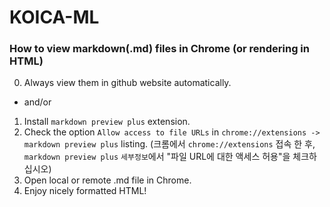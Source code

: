 # KOICA-ML

### How to view markdown(.md) files in Chrome (or rendering in HTML)
  0. Always view them in github website automatically.
  - and/or
  1. Install `markdown preview plus` extension.
  2. Check the option `Allow access to file URLs` in `chrome://extensions -> markdown preview plus` listing.
     (크롬에서 `chrome://extensions` 접속 한 후, `markdown preview plus` `세부정보`에서
     "파일 URL에 대한 액세스 허용"을 체크하십시오)
  3. Open local or remote .md file in Chrome.
  4. Enjoy nicely formatted HTML!
  
